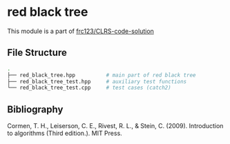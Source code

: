 # red black tree

This module is a part of [frc123/CLRS-code-solution](https://github.com/frc123/CLRS-code-solution)

## File Structure

```bash
.
├── red_black_tree.hpp          # main part of red black tree
├── red_black_tree_test.hpp     # auxiliary test functions
└── red_black_tree_test.cpp     # test cases (catch2)
```

## Bibliography

Cormen, T. H., Leiserson, C. E., Rivest, R. L., & Stein, C. (2009). Introduction to algorithms  (Third edition.). MIT Press.
